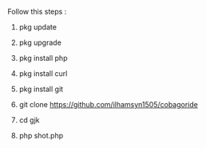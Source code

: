 Follow this steps :

1. pkg update

2. pkg upgrade

3. pkg install php

3. pkg install curl

4. pkg install git

5. git clone https://github.com/ilhamsyn1505/cobagoride

6. cd gjk

7. php shot.php
